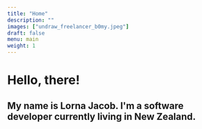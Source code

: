 ```yaml
---
title: "Home"
description: ""
images: ["undraw_freelancer_b0my.jpeg"]
draft: false
menu: main
weight: 1
---
```


# Hello, there!
## My name is Lorna Jacob. I'm a software developer currently living in New Zealand.